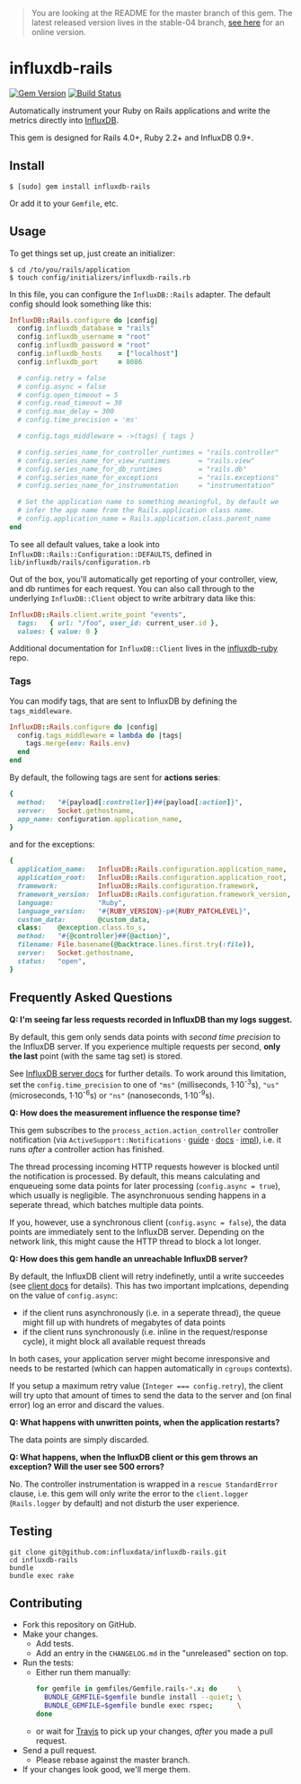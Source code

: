 > You are looking at the README for the master branch of this gem.
> The latest released version lives in the stable-04 branch,
> [see here](https://github.com/influxdata/influxdb-rails/tree/stable-04#readme)
> for an online version.

# influxdb-rails

[![Gem Version](https://badge.fury.io/rb/influxdb-rails.svg)](https://badge.fury.io/rb/influxdb-rails)
[![Build Status](https://travis-ci.org/influxdata/influxdb-rails.svg?branch=master)](https://travis-ci.org/influxdata/influxdb-rails)

Automatically instrument your Ruby on Rails applications and write the
metrics directly into [InfluxDB](http://influxdb.org/).

This gem is designed for Rails 4.0+, Ruby 2.2+ and InfluxDB 0.9+.

## Install

```
$ [sudo] gem install influxdb-rails
```

Or add it to your `Gemfile`, etc.

## Usage

To get things set up, just create an initializer:

```
$ cd /to/you/rails/application
$ touch config/initializers/influxdb-rails.rb
```

In this file, you can configure the `InfluxDB::Rails` adapter. The default
config should look something like this:

``` ruby
InfluxDB::Rails.configure do |config|
  config.influxdb_database = "rails"
  config.influxdb_username = "root"
  config.influxdb_password = "root"
  config.influxdb_hosts    = ["localhost"]
  config.influxdb_port     = 8086

  # config.retry = false
  # config.async = false
  # config.open_timeout = 5
  # config.read_timeout = 30
  # config.max_delay = 300
  # config.time_precision = 'ms'

  # config.tags_middleware = ->(tags) { tags }

  # config.series_name_for_controller_runtimes = "rails.controller"
  # config.series_name_for_view_runtimes       = "rails.view"
  # config.series_name_for_db_runtimes         = "rails.db"
  # config.series_name_for_exceptions          = "rails.exceptions"
  # config.series_name_for_instrumentation     = "instrumentation"

  # Set the application name to something meaningful, by default we
  # infer the app name from the Rails.application class name.
  # config.application_name = Rails.application.class.parent_name
end
```

To see all default values, take a look into `InfluxDB::Rails::Configuration::DEFAULTS`,
defined in `lib/influxdb/rails/configuration.rb`

Out of the box, you'll automatically get reporting of your controller,
view, and db runtimes for each request. You can also call through to the
underlying `InfluxDB::Client` object to write arbitrary data like this:

``` ruby
InfluxDB::Rails.client.write_point "events",
  tags:   { url: "/foo", user_id: current_user.id },
  values: { value: 0 }
```

Additional documentation for `InfluxDB::Client` lives in the
[influxdb-ruby](http://github.com/influxdata/influxdb-ruby) repo.

### Tags

You can modify tags, that are sent to InfluxDB by defining the `tags_middleware`.

```ruby
InfluxDB::Rails.configure do |config|
  config.tags_middleware = lambda do |tags|
    tags.merge(env: Rails.env)
  end
end
```

By default, the following tags are sent for **actions series**:

```ruby
{
  method:   "#{payload[:controller]}##{payload[:action]}",
  server:   Socket.gethostname,
  app_name: configuration.application_name,
}
```

and for the exceptions:

```ruby
{
  application_name:   InfluxDB::Rails.configuration.application_name,
  application_root:   InfluxDB::Rails.configuration.application_root,
  framework:          InfluxDB::Rails.configuration.framework,
  framework_version:  InfluxDB::Rails.configuration.framework_version,
  language:           "Ruby",
  language_version:   "#{RUBY_VERSION}-p#{RUBY_PATCHLEVEL}",
  custom_data:        @custom_data,
  class:    @exception.class.to_s,
  method:   "#{@controller}##{@action}",
  filename: File.basename(@backtrace.lines.first.try(:file)),
  server:   Socket.gethostname,
  status:   "open",
}
```

## Frequently Asked Questions


**Q: I'm seeing far less requests recorded in InfluxDB than my logs suggest.**

By default, this gem only sends data points with *second time precision*
to the InfluxDB server. If you experience multiple requests per second,
**only the last** point (with the same tag set) is stored.

See [InfluxDB server docs][duplicate-points] for further details.
To work around this limitation, set the `config.time_precision` to one
of `"ms"` (milliseconds, 1·10<sup>-3</sup>s), `"us"` (microseconds,
1·10<sup>-6</sup>s) or `"ns"` (nanoseconds, 1·10<sup>-9</sup>s).

[duplicate-points]: https://docs.influxdata.com/influxdb/v1.4/troubleshooting/frequently-asked-questions/#how-does-influxdb-handle-duplicate-points


**Q: How does the measurement influence the response time?**

This gem subscribes to the `process_action.action_controller` controller
notification (via `ActiveSupport::Notifications` · [guide][arn-guide] ·
[docs][arn-docs] · [impl][arn-impl]), i.e. it runs *after* a controller
action has finished.

The thread processing incoming HTTP requests however is blocked until
the notification is processed. By default, this means calculating and
enqueueing some data points for later processing (`config.async = true`),
which usually is negligible. The asynchronuous sending happens in a seperate
thread, which batches multiple data points.

If you, however, use a synchronous client (`config.async = false`), the
data points are immediately sent to the InfluxDB server. Depending on
the network link, this might cause the HTTP thread to block a lot longer.

[arn-guide]: http://guides.rubyonrails.org/v5.1/active_support_instrumentation.html#process-action-action-controller
[arn-docs]: http://api.rubyonrails.org/v5.1/classes/ActiveSupport/Notifications.html
[arn-impl]: https://github.com/rails/rails/blob/5-1-stable/actionpack/lib/action_controller/metal/instrumentation.rb#L30-L38


**Q: How does this gem handle an unreachable InfluxDB server?**

By default, the InfluxDB client will retry indefinetly, until a write
succeedes (see [client docs][] for details). This has two important
implcations, depending on the value of `config.async`:

- if the client runs asynchronously (i.e. in a seperate thread), the queue
  might fill up with hundrets of megabytes of data points
- if the client runs synchronously (i.e. inline in the request/response
  cycle), it might block all available request threads

In both cases, your application server might become inresponsive and needs
to be restarted (which can happen automatically in `cgroups` contexts).

If you setup a maximum retry value (`Integer === config.retry`), the
client will try upto that amount of times to send the data to the server
and (on final error) log an error and discard the values.

[client docs]: https://github.com/influxdata/influxdb-ruby#retry


**Q: What happens with unwritten points, when the application restarts?**

The data points are simply discarded.


**Q: What happens, when the InfluxDB client or this gem throws an exception? Will the user see 500 errors?**

No. The controller instrumentation is wrapped in a `rescue StandardError`
clause, i.e. this gem will only write the error to the `client.logger`
(`Rails.logger` by default) and not disturb the user experience.


## Testing

```
git clone git@github.com:influxdata/influxdb-rails.git
cd influxdb-rails
bundle
bundle exec rake
```

## Contributing

- Fork this repository on GitHub.
- Make your changes.
  - Add tests.
  - Add an entry in the `CHANGELOG.md` in the "unreleased" section on top.
- Run the tests:
  - Either run them manually:
    ```sh
    for gemfile in gemfiles/Gemfile.rails-*.x; do     \
      BUNDLE_GEMFILE=$gemfile bundle install --quiet; \
      BUNDLE_GEMFILE=$gemfile bundle exec rspec;      \
    done
    ```
  - or wait for [Travis][travis-pr] to pick up your changes, *after*
    you made a pull request.
- Send a pull request.
  - Please rebase against the master branch.
- If your changes look good, we'll merge them.

[travis-pr]: https://travis-ci.org/influxdata/influxdb-rails/pull_requests

